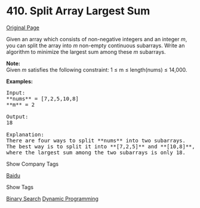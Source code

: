 # 410. Split Array Largest Sum

[Original Page](https://leetcode.com/problems/split-array-largest-sum/)

Given an array which consists of non-negative integers and an integer _m_, you can split the array into _m_ non-empty continuous subarrays. Write an algorithm to minimize the largest sum among these _m_ subarrays.

**Note:**  
Given _m_ satisfies the following constraint: 1 ≤ m ≤ length(nums) ≤ 14,000.

**Examples:**

<pre>Input:
**nums** = [7,2,5,10,8]
**m** = 2

Output:
18

Explanation:
There are four ways to split **nums** into two subarrays.
The best way is to split it into **[7,2,5]** and **[10,8]**,
where the largest sum among the two subarrays is only 18.
</pre>

<div>

<div id="company_tags" class="btn btn-xs btn-warning">Show Company Tags</div>

<span class="hidebutton">[Baidu](/company/baidu/)</span></div>

<div>

<div id="tags" class="btn btn-xs btn-warning">Show Tags</div>

<span class="hidebutton">[Binary Search](/tag/binary-search/) [Dynamic Programming](/tag/dynamic-programming/)</span></div>